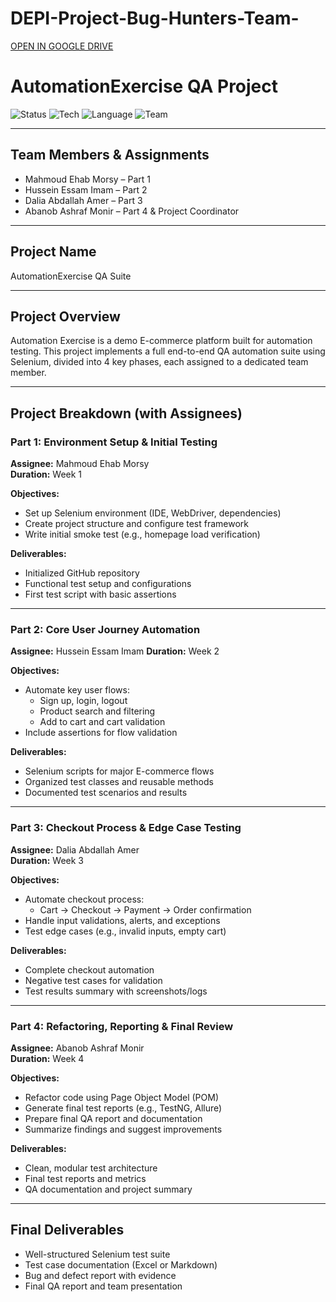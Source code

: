 # DEPI-Project-Bug-Hunters-Team-
[OPEN IN GOOGLE DRIVE](https://drive.google.com/drive/folders/1Blc4F-n1Kfdbi5_vV3LR41avmRcmFsIO?usp=sharing)


#  AutomationExercise QA Project

![Status](https://img.shields.io/badge/Status-In%20Progress-yellow)
![Tech](https://img.shields.io/badge/Tech-Selenium%20WebDriver-blue)
![Language](https://img.shields.io/badge/Language-Java-green)
![Team](https://img.shields.io/badge/Team-Bug%20Hunters-red)

---

## Team Members & Assignments  
- Mahmoud Ehab Morsy – Part 1  
- Hussein Essam Imam – Part 2 
- Dalia Abdallah Amer – Part 3  
- Abanob Ashraf Monir – Part 4 & Project Coordinator  

---

## Project Name  
AutomationExercise QA Suite  

---

## Project Overview  
Automation Exercise is a demo E-commerce platform built for automation testing. This project implements a full end-to-end QA automation suite using Selenium, divided into 4 key phases, each assigned to a dedicated team member.  

---

## Project Breakdown (with Assignees)  

### Part 1: Environment Setup & Initial Testing  
**Assignee:** Mahmoud Ehab Morsy  
**Duration:** Week 1  

**Objectives:**  
- Set up Selenium environment (IDE, WebDriver, dependencies)  
- Create project structure and configure test framework  
- Write initial smoke test (e.g., homepage load verification)  

**Deliverables:**  
- Initialized GitHub repository  
- Functional test setup and configurations  
- First test script with basic assertions  

---

### Part 2: Core User Journey Automation  
**Assignee:** Hussein Essam Imam
**Duration:** Week 2  

**Objectives:**  
- Automate key user flows:  
  - Sign up, login, logout  
  - Product search and filtering  
  - Add to cart and cart validation  
- Include assertions for flow validation  

**Deliverables:**  
- Selenium scripts for major E-commerce flows  
- Organized test classes and reusable methods  
- Documented test scenarios and results  

---

### Part 3: Checkout Process & Edge Case Testing  
**Assignee:** Dalia Abdallah Amer  
**Duration:** Week 3  

**Objectives:**  
- Automate checkout process:  
  - Cart → Checkout → Payment → Order confirmation  
- Handle input validations, alerts, and exceptions  
- Test edge cases (e.g., invalid inputs, empty cart)  

**Deliverables:**  
- Complete checkout automation  
- Negative test cases for validation  
- Test results summary with screenshots/logs  

---

### Part 4: Refactoring, Reporting & Final Review  
**Assignee:** Abanob Ashraf Monir  
**Duration:** Week 4  

**Objectives:**  
- Refactor code using Page Object Model (POM)  
- Generate final test reports (e.g., TestNG, Allure)  
- Prepare final QA report and documentation  
- Summarize findings and suggest improvements  

**Deliverables:**  
- Clean, modular test architecture  
- Final test reports and metrics  
- QA documentation and project summary  

---

## Final Deliverables  
- Well-structured Selenium test suite  
- Test case documentation (Excel or Markdown)  
- Bug and defect report with evidence  
- Final QA report and team presentation  


